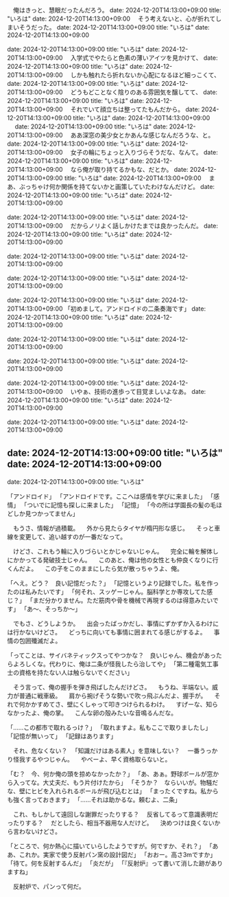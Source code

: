 　俺はきっと、慧眼だったんだろう。
date: 2024-12-20T14:13:00+09:00
title: "いろは"
date: 2024-12-20T14:13:00+09:00
　そう考えないと、心が折れてしまいそうだった。
date: 2024-12-20T14:13:00+09:00
title: "いろは"
date: 2024-12-20T14:13:00+09:00

date: 2024-12-20T14:13:00+09:00
title: "いろは"
date: 2024-12-20T14:13:00+09:00
　入学式でやたらと色素の薄いアイツを見かけて、
date: 2024-12-20T14:13:00+09:00
title: "いろは"
date: 2024-12-20T14:13:00+09:00
　しかも触れたら折れないか心配になるほど細っこくて、
date: 2024-12-20T14:13:00+09:00
title: "いろは"
date: 2024-12-20T14:13:00+09:00
　どうもどことなく陰りのある雰囲気を醸してて、
date: 2024-12-20T14:13:00+09:00
title: "いろは"
date: 2024-12-20T14:13:00+09:00
　それでいて顔立ちは整ってたもんだから。
date: 2024-12-20T14:13:00+09:00
title: "いろは"
date: 2024-12-20T14:13:00+09:00
　
date: 2024-12-20T14:13:00+09:00
title: "いろは"
date: 2024-12-20T14:13:00+09:00
　ああ深窓の美少女とかあんな感じなんだろうな、と。
date: 2024-12-20T14:13:00+09:00
title: "いろは"
date: 2024-12-20T14:13:00+09:00
　女子の輪にちょっと入りづらそうだな、なんて。
date: 2024-12-20T14:13:00+09:00
title: "いろは"
date: 2024-12-20T14:13:00+09:00
　なら俺が取り持てるかもな、だとか。
date: 2024-12-20T14:13:00+09:00
title: "いろは"
date: 2024-12-20T14:13:00+09:00
　まあ、ぶっちゃけ何か関係を持てないかと画策していたわけなんだけど。
date: 2024-12-20T14:13:00+09:00
title: "いろは"
date: 2024-12-20T14:13:00+09:00

date: 2024-12-20T14:13:00+09:00
title: "いろは"
date: 2024-12-20T14:13:00+09:00
　だからノリよく話しかけたまでは良かったんだ。
date: 2024-12-20T14:13:00+09:00
title: "いろは"
date: 2024-12-20T14:13:00+09:00

date: 2024-12-20T14:13:00+09:00
title: "いろは"
date: 2024-12-20T14:13:00+09:00

date: 2024-12-20T14:13:00+09:00
title: "いろは"
date: 2024-12-20T14:13:00+09:00

date: 2024-12-20T14:13:00+09:00
title: "いろは"
date: 2024-12-20T14:13:00+09:00
「初めまして。アンドロイドの二条奏海です」
date: 2024-12-20T14:13:00+09:00
title: "いろは"
date: 2024-12-20T14:13:00+09:00

date: 2024-12-20T14:13:00+09:00
title: "いろは"
date: 2024-12-20T14:13:00+09:00

date: 2024-12-20T14:13:00+09:00
title: "いろは"
date: 2024-12-20T14:13:00+09:00

date: 2024-12-20T14:13:00+09:00
title: "いろは"
date: 2024-12-20T14:13:00+09:00
　いやぁ、技術の進歩って目覚ましいよなあ。
date: 2024-12-20T14:13:00+09:00
title: "いろは"
date: 2024-12-20T14:13:00+09:00

date: 2024-12-20T14:13:00+09:00
title: "いろは"
date: 2024-12-20T14:13:00+09:00

date: 2024-12-20T14:13:00+09:00
title: "いろは"
date: 2024-12-20T14:13:00+09:00
---
date: 2024-12-20T14:13:00+09:00
title: "いろは"


「アンドロイド」
「アンドロイドです。ここへは感情を学びに来ました」
「感情」
「ついでに記憶も探しに来ました」
「記憶」
「今の所は学園長の髪の毛ほどしか見つかってません」

　もうさ、情報が過積載。
　外から見たらタイヤが楕円形な感じ。
　そっと車線を変更して、追い越すのが一番だなって。

　けどさ、これもう輪に入りづらいとかじゃないじゃん。
　完全に輪を解体しにかかってる発破技士じゃん。
　このあと、俺は他の女性とも仲良くなりに行くんだよ。
　この子をこのままにしたら気が散っちゃうよ、俺。

「へえ。どう？　良い記憶だった？」
「記憶というより記録でした。私を作ったのは私みたいです」
「何それ、スッゲーじゃん。脳科学とか専攻してた感じ？」
「まだ分かりません。ただ筋肉や骨を機械で再現するのは得意みたいです」
「あ〜、そっちか〜」

　でもさ、どうしようか。
　出会ったばっかだし、事情にずかずか入るわけには行かないけどさ。
　どっちに向いても事情に囲まれてる感じがするよ。
　事情の包囲殲滅だよ。

「ってことは、サイバネティックスってやつかな？　良いじゃん、機会があったらよろしくな。代わりに、俺は二条が怪我したら治してや」
「第二種電気工事士の資格を持たない人は触らないでください」

　そう言って、俺の握手を弾き飛ばしたんだけどさ。
　もうね、半端ない。威力が普通に戦車級。
　肩から捥げそうな勢いで吹っ飛ぶんだよ、握手が。
　それで何かかすめてさ、壁にくしゃって叩きつけられるわけ。
　すげーな、知らなかったよ、俺の掌。
　こんな卵の殻みたいな音鳴るんだな。

「……この都市で取れるっけ？」
「取れますよ。私もここで取りましたし」
「記憶が無いって」
「記録はあります」

　それ、危なくない？
　「知識だけはある素人」を意味しない？
　一番うっかり怪我するやつじゃん。
　やべーよ、早く資格取らないと。

「む？　今、何か俺の頭を掠めなかったか？」
「あ、あぁ。野球ボールが窓から入ってな。大丈夫だ、もう片付けたから」
「そうか？　ならいいが。物騒だな、壁にヒビを入れられるボールが飛び込むとは」
「まったくですね。私からも強く言っておきます」
「……それは助かるな。頼むよ、二条」

　これ、もしかして遠回しな謝罪だったりする？
　反省してるって意識表明だったりする？
　だとしたら、相当不器用な人だけど。
　決めつけは良くないから言わないけどさ。

「ところで、何か熱心に描いていらしたようですが。何ですか、それ？」
「ああ、これか。実家で使う反射パン窯の設計図だ」
「おおー。高さ3mですか」
「待て。何を反射するんだ」
「炎だが」
「『反射炉』って書いて消した跡がありますね」

　反射炉で、パンって何だ。
　
　

